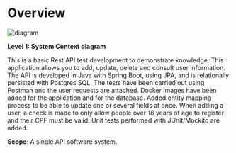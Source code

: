# Overview

![diagram](https://www.plantuml.com/plantuml/svg/0/PP7DRi8m48JlaV8EMqwf1Ccbfvv00PLM5518L752RhA09Vz4zhgKjwzjg0JYP6js_StiUco96N9IWBDeHgrMXB-K9iH983HUWz9hHejunjeJLwrm7SAHgBUlHM7OAJzmEhhl08aCHNchPS4wmvdw4QvtHVaoMWkcgFbS588HMlBIxahDUvyXJT9aCTckcdhtzLxFTulPssmvpPw3laPZjSfqZuQHDaCOhAvNA9qbBT4Cl3W1UxQ44luRuUI3nU60gxqsaX7NAXzuw2PsPgpduM7FxyUzL2DJ27so89bY1wuE3p38oggPFaTccbGeRb9UuLqt1AaxlZyFeKE1X95YSzXg1orJm8JLu5TddI2W8zuPw7sGB8Oq7vlLifZNzJhO1RDeSREN2iaP1HNQtkFmie1BFR0C1WlxW4gJCQek_i8V)

**Level 1: System Context diagram**

This is a basic Rest API test development to demonstrate knowledge. This application allows you to add, update, delete and consult user information. 
The API is developed in Java with Spring Boot, using JPA, and is relationally persisted with Postgres SQL. 
The tests have been carried out using Postman and the user requests are attached. 
Docker images have been added for the application and for the database. 
Added entity mapping process to be able to update one or several fields at once. 
When adding a user, a check is made to only allow people over 18 years of age to register and their CPF must be valid. 
Unit tests performed with JUnit/Mockito are added.

**Scope**: A single API software system.
